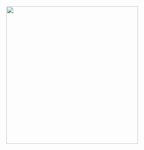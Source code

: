 <div align="center">
  <img src="https://assets.pinterest.com/ext/embed.html?id=301178293833518094" height="359" width="345" frameborder="0" scrolling="no" />
</div>
